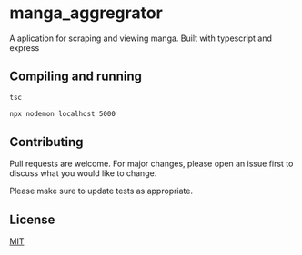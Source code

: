 # manga_aggregrator

A aplication for scraping and viewing manga. Built with typescript and express



## Compiling and running
```bash
tsc
```
```bash
npx nodemon localhost 5000
```

## Contributing
Pull requests are welcome. For major changes, please open an issue first to discuss what you would like to change.

Please make sure to update tests as appropriate.

## License
[MIT](https://choosealicense.com/licenses/mit/)
